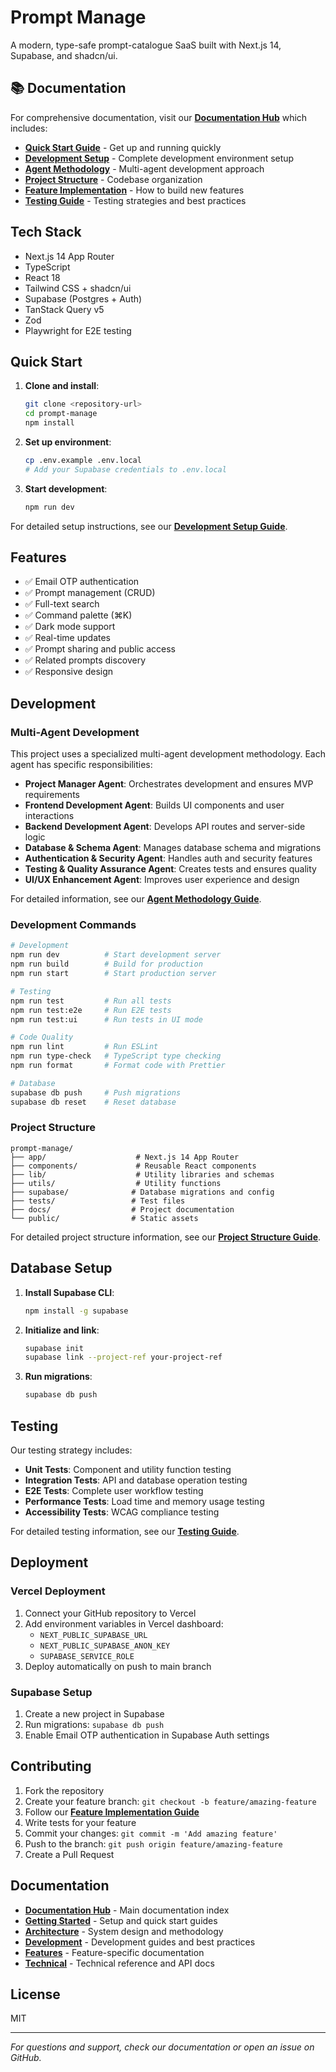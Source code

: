 # Prompt Manage

A modern, type-safe prompt-catalogue SaaS built with Next.js 14, Supabase, and shadcn/ui.

## 📚 Documentation

For comprehensive documentation, visit our **[Documentation Hub](./docs/README.md)** which includes:

- **[Quick Start Guide](./docs/getting-started/quick-start-guide.md)** - Get up and running quickly
- **[Development Setup](./docs/getting-started/development-setup.md)** - Complete development environment setup
- **[Agent Methodology](./docs/architecture/agent-methodology.md)** - Multi-agent development approach
- **[Project Structure](./docs/architecture/project-structure.md)** - Codebase organization
- **[Feature Implementation](./docs/development/feature-implementation.md)** - How to build new features
- **[Testing Guide](./docs/development/testing-guide.md)** - Testing strategies and best practices

## Tech Stack

- Next.js 14 App Router
- TypeScript
- React 18
- Tailwind CSS + shadcn/ui
- Supabase (Postgres + Auth)
- TanStack Query v5
- Zod
- Playwright for E2E testing

## Quick Start

1. **Clone and install**:
   ```bash
   git clone <repository-url>
   cd prompt-manage
   npm install
   ```

2. **Set up environment**:
   ```bash
   cp .env.example .env.local
   # Add your Supabase credentials to .env.local
   ```

3. **Start development**:
   ```bash
   npm run dev
   ```

For detailed setup instructions, see our **[Development Setup Guide](./docs/getting-started/development-setup.md)**.

## Features

- ✅ Email OTP authentication
- ✅ Prompt management (CRUD)
- ✅ Full-text search
- ✅ Command palette (⌘K)
- ✅ Dark mode support
- ✅ Real-time updates
- ✅ Prompt sharing and public access
- ✅ Related prompts discovery
- ✅ Responsive design

## Development

### Multi-Agent Development

This project uses a specialized multi-agent development methodology. Each agent has specific responsibilities:

- **Project Manager Agent**: Orchestrates development and ensures MVP requirements
- **Frontend Development Agent**: Builds UI components and user interactions
- **Backend Development Agent**: Develops API routes and server-side logic
- **Database & Schema Agent**: Manages database schema and migrations
- **Authentication & Security Agent**: Handles auth and security features
- **Testing & Quality Assurance Agent**: Creates tests and ensures quality
- **UI/UX Enhancement Agent**: Improves user experience and design

For detailed information, see our **[Agent Methodology Guide](./docs/architecture/agent-methodology.md)**.

### Development Commands

```bash
# Development
npm run dev          # Start development server
npm run build        # Build for production
npm run start        # Start production server

# Testing
npm run test         # Run all tests
npm run test:e2e     # Run E2E tests
npm run test:ui      # Run tests in UI mode

# Code Quality
npm run lint         # Run ESLint
npm run type-check   # TypeScript type checking
npm run format       # Format code with Prettier

# Database
supabase db push     # Push migrations
supabase db reset    # Reset database
```

### Project Structure

```
prompt-manage/
├── app/                    # Next.js 14 App Router
├── components/             # Reusable React components
├── lib/                    # Utility libraries and schemas
├── utils/                  # Utility functions
├── supabase/              # Database migrations and config
├── tests/                 # Test files
├── docs/                  # Project documentation
└── public/                # Static assets
```

For detailed project structure information, see our **[Project Structure Guide](./docs/architecture/project-structure.md)**.

## Database Setup

1. **Install Supabase CLI**:
   ```bash
   npm install -g supabase
   ```

2. **Initialize and link**:
   ```bash
   supabase init
   supabase link --project-ref your-project-ref
   ```

3. **Run migrations**:
   ```bash
   supabase db push
   ```

## Testing

Our testing strategy includes:

- **Unit Tests**: Component and utility function testing
- **Integration Tests**: API and database operation testing
- **E2E Tests**: Complete user workflow testing
- **Performance Tests**: Load time and memory usage testing
- **Accessibility Tests**: WCAG compliance testing

For detailed testing information, see our **[Testing Guide](./docs/development/testing-guide.md)**.

## Deployment

### Vercel Deployment

1. Connect your GitHub repository to Vercel
2. Add environment variables in Vercel dashboard:
   - `NEXT_PUBLIC_SUPABASE_URL`
   - `NEXT_PUBLIC_SUPABASE_ANON_KEY`
   - `SUPABASE_SERVICE_ROLE`
3. Deploy automatically on push to main branch

### Supabase Setup

1. Create a new project in Supabase
2. Run migrations: `supabase db push`
3. Enable Email OTP authentication in Supabase Auth settings

## Contributing

1. Fork the repository
2. Create your feature branch: `git checkout -b feature/amazing-feature`
3. Follow our **[Feature Implementation Guide](./docs/development/feature-implementation.md)**
4. Write tests for your feature
5. Commit your changes: `git commit -m 'Add amazing feature'`
6. Push to the branch: `git push origin feature/amazing-feature`
7. Create a Pull Request

## Documentation

- **[Documentation Hub](./docs/README.md)** - Main documentation index
- **[Getting Started](./docs/getting-started/)** - Setup and quick start guides
- **[Architecture](./docs/architecture/)** - System design and methodology
- **[Development](./docs/development/)** - Development guides and best practices
- **[Features](./docs/features/)** - Feature-specific documentation
- **[Technical](./docs/technical/)** - Technical reference and API docs

## License

MIT

---

*For questions and support, check our documentation or open an issue on GitHub.*
